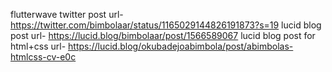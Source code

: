 flutterwave twitter post url- https://twitter.com/bimbolaar/status/1165029144826191873?s=19
lucid blog post url- https://lucid.blog/bimbolaar/post/1566589067
lucid blog post for html+css url- https://lucid.blog/okubadejoabimbola/post/abimbolas-htmlcss-cv-e0c
